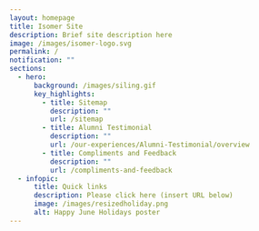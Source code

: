 ```yaml
---
layout: homepage
title: Isomer Site
description: Brief site description here
image: /images/isomer-logo.svg
permalink: /
notification: ""
sections:
  - hero:
      background: /images/siling.gif
      key_highlights:
        - title: Sitemap
          description: ""
          url: /sitemap
        - title: Alumni Testimonial
          description: ""
          url: /our-experiences/Alumni-Testimonial/overview
        - title: Compliments and Feedback
          description: ""
          url: /compliments-and-feedback
  - infopic:
      title: Quick links
      description: Please click here (insert URL below)
      image: /images/resizedholiday.png
      alt: Happy June Holidays poster
---
```

